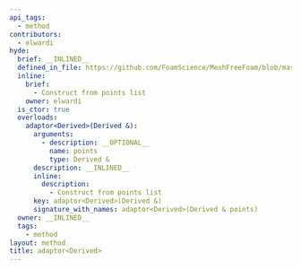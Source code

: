 ```yaml
---
api_tags:
  - method
contributors:
  - elwardi
hyde:
  brief: __INLINED__
  defined_in_file: https://github.com/FoamScience/MeshFreeFoam/blob/master/src/meshfree/https:/github.com/FoamScience/MeshFreeFoam/blob/master/src/meshfree/https:/github.com/FoamScience/MeshFreeFoam/blob/master/src/meshfree/kdTrees/nanoflannKDTree/nanoflannKDTree.H
  inline:
    brief:
      - Construct from points list
    owner: elwardi
  is_ctor: true
  overloads:
    adaptor<Derived>(Derived &):
      arguments:
        - description: __OPTIONAL__
          name: points
          type: Derived &
      description: __INLINED__
      inline:
        description:
          - Construct from points list
      key: adaptor<Derived>(Derived &)
      signature_with_names: adaptor<Derived>(Derived & points)
  owner: __INLINED__
  tags:
    - method
layout: method
title: adaptor<Derived>
---
```

